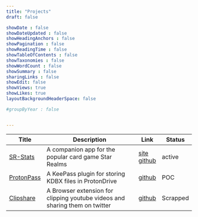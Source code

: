 ```yaml
---
title: "Projects"
draft: false

showDate : false
showDateUpdated : false
showHeadingAnchors : false
showPagination : false
showReadingTime : false
showTableOfContents : false
showTaxonomies : false 
showWordCount : false
showSummary : false
sharingLinks : false
showEdit: false
showViews: true
showLikes: true
layoutBackgroundHeaderSpace: false

#groupByYear : false


---
```

<table>
    <thead>
        <tr>
            <th>Title</th>
            <th>Description</th>
            <th>Link</th>
            <th>Status</th>
        </tr>
    </thead>
    <tbody>
         <tr>
            <td><a target="_blank" href="/projects/sr-stats">SR-Stats</a></td>
            <td>A companion app for the popular card game Star Realms</td>
            <td><a target="_blank" href="https://sr-stats.app">site</a></br><a target="_blank" href="https://github.com/dhaven/sr-stats">github</a></td>
            <td>
                <div class="flex justify-center px-2 py-1 mx-2 rounded-full bg-primary-100 dark:bg-primary-900">
                    <span class="font-medium text-primary-700 dark:text-primary-400">
                        active
                    </span>
                </div>
            </td>
        </tr>
        <tr>
            <td><a target="_blank" href="/projects/protonpass">ProtonPass</a></td>
            <td>A KeePass plugin for storing KDBX files in ProtonDrive</td>
            <td><a target="_blank" href="https://github.com/dhaven/protonPass">github</a></td>
            <td>
                <div class="flex justify-center px-2 py-1 mx-2 rounded-full bg-blue-100 dark:bg-blue-900">
                    <span class="font-medium text-blue-700 dark:text-blue-400">
                        POC
                    </span>
                </div>
            </td>
        </tr>
        <tr>
            <td><a target="_blank" href="/projects/clipshare">Clipshare</a></td>
            <td>A Browser extension for clipping youtube videos and sharing them on twitter</td>
            <td><a target="_blank" href="https://github.com/dhaven/Clipshare">github</a></td>
            <td>
                <div class="flex items-center px-2 py-1 mx-2 rounded-full bg-rose-100 dark:bg-rose-900">
                    <span class="font-medium text-rose-700 dark:text-rose-400">
                        Scrapped
                    </span>
                </div>
            </td>
        </tr>
    </tbody>
</table>